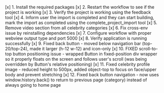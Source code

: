 [x] 1. Install the required packages
[x] 2. Restart the workflow to see if the project is working
[x] 3. Verify the project is working using the feedback tool
[x] 4. Inform user the import is completed and they can start building, mark the import as completed using the complete_project_import tool
[x] 5. Remove video section from all celebrity categories
[x] 6. Fix cross-env issue by reinstalling dependencies
[x] 7. Configure workflow with proper webview output type and port 5000
[x] 8. Verify application is running successfully
[x] 9. Fixed back button - moved below navigation bar (top-20/top-24), made it larger (h-12 w-12) and icon-only
[x] 10. FIXED scroll-to-top button positioning issue - wrapped Button in fixed-position div wrapper so it properly floats on the screen and follows user's scroll (was being overridden by Button's relative positioning)
[x] 11. Fixed celebrity profile image - reduced height to 500px, added object-top to focus on face/upper body and prevent stretching
[x] 12. Fixed back button navigation - now uses window.history.back() to return to previous page (category) instead of always going to home page